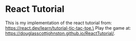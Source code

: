 # React Tutorial
This is my implementation of the react tutorial from: https://react.dev/learn/tutorial-tic-tac-toe.\
Play the game at: https://douglasscottjohnston.github.io/ReactTutorial/.
